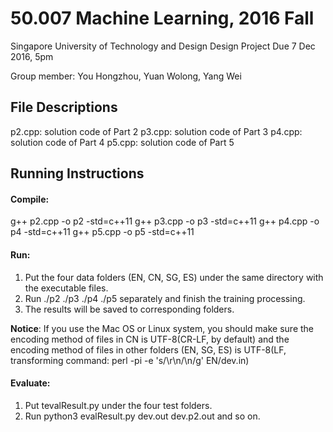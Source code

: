 # 50.007 Machine Learning, 2016 Fall
Singapore University of Technology and Design
Design Project
Due 7 Dec 2016, 5pm

Group member: You Hongzhou, Yuan Wolong, Yang Wei

## File Descriptions

<!-- **Notice**: if you use the windows system, remember to change to '/' in path strings to '\\' before compiling; you do not need to do so if you use the Mac OS or Linux system. -->

p2.cpp: solution code of Part 2
p3.cpp: solution code of Part 3
p4.cpp: solution code of Part 4
p5.cpp: solution code of Part 5

## Running Instructions

#### Compile:

g++ p2.cpp -o p2 -std=c++11
g++ p3.cpp -o p3 -std=c++11
g++ p4.cpp -o p4 -std=c++11
g++ p5.cpp -o p5 -std=c++11

#### Run:
1. Put the four data folders (EN, CN, SG, ES) under the same directory with the executable files.
2. Run ./p2 ./p3 ./p4 ./p5 separately and finish the training processing.
3. The results will be saved to corresponding folders.

**Notice**: 
If you use the Mac OS or Linux system, you should make sure the encoding method of files in CN is UTF-8(CR-LF, by default) and the encoding method of files in other folders (EN, SG, ES) is UTF-8(LF, transforming command: perl -pi -e 's/\r\n/\n/g' EN/dev.in)

#### Evaluate:

1. Put tevalResult.py under the four test folders.
2. Run python3 evalResult.py dev.out dev.p2.out and so on.






